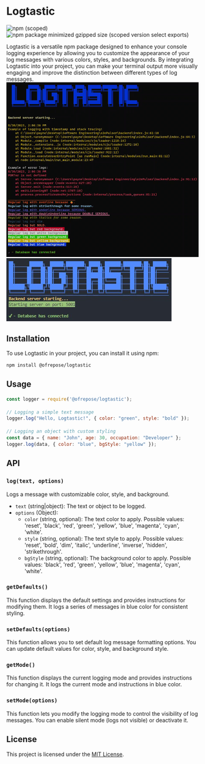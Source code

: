 # Logtastic
![npm (scoped)](https://img.shields.io/npm/v/%40ofrepose/logtastic)![npm package minimized gzipped size (scoped version select exports)](https://img.shields.io/bundlejs/size/%40ofrepose/logtastic%401.0.1)

Logtastic is a versatile npm package designed to enhance your console logging experience by allowing you to customize the appearance of your log messages with various colors, styles, and backgrounds. By integrating Logtastic into your project, you can make your terminal output more visually engaging and improve the distinction between different types of log messages.
[<img src="https://github.com/Ofrepose/Ofrepose/blob/master/imgs/logtasticExampleNew.gif">](https://github.com/Ofrepose/Ofrepose/blob/master/imgs/logtasticExampleNew.gif)
[<img src="https://github.com/Ofrepose/Ofrepose/blob/master/imgs/logtastic2.jpg">](https://github.com/Ofrepose/Ofrepose/blob/master/imgs/logtastic2.jpg)

## Installation

To use Logtastic in your project, you can install it using npm:

```bash
npm install @ofrepose/logtastic
```

## Usage

```javascript
const logger = require('@ofrepose/logtastic');

// Logging a simple text message
logger.log("Hello, Logtastic!", { color: "green", style: "bold" });

// Logging an object with custom styling
const data = { name: "John", age: 30, occupation: "Developer" };
logger.log(data, { color: "blue", bgStyle: "yellow" });
```

## API

### `log(text, options)`

Logs a message with customizable color, style, and background.

- `text` (string|object): The text or object to be logged.
- `options` (Object):
  - `color` (string, optional): The text color to apply. Possible values: 'reset', 'black', 'red', 'green', 'yellow', 'blue', 'magenta', 'cyan', 'white'.
  - `style` (string, optional): The text style to apply. Possible values: 'reset', 'bold', 'dim', 'italic', 'underline', 'inverse', 'hidden', 'strikethrough'.
  - `bgStyle` (string, optional): The background color to apply. Possible values: 'black', 'red', 'green', 'yellow', 'blue', 'magenta', 'cyan', 'white'.
 
### `getDefaults()`

This function displays the default settings and provides instructions for modifying them. It logs a series of messages in blue color for consistent styling.

### `setDefaults(options)`

This function allows you to set default log message formatting options. You can update default values for color, style, and background style.

### `getMode()`

This function displays the current logging mode and provides instructions for changing it. It logs the current mode and instructions in blue color.

### `setMode(options)`

This function lets you modify the logging mode to control the visibility of log messages. You can enable silent mode (logs not visible) or deactivate it.

## License

This project is licensed under the [MIT License](https://opensource.org/licenses/MIT).
